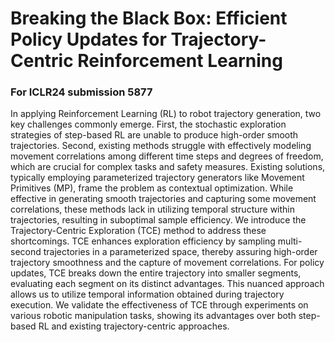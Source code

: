 # Breaking the Black Box: Efficient Policy Updates for Trajectory-Centric Reinforcement Learning
### For ICLR24 submission 5877

In applying Reinforcement Learning (RL) to robot trajectory generation, two key challenges commonly emerge. First, the stochastic exploration strategies of step-based RL are unable to produce high-order smooth trajectories. Second, existing methods struggle with effectively modeling movement correlations among different time steps and degrees of freedom, which are crucial for complex tasks and safety measures. Existing solutions, typically employing parameterized trajectory generators like Movement Primitives (MP), frame the problem as contextual optimization. While effective in generating smooth trajectories and capturing some movement correlations, these methods lack in utilizing temporal structure within trajectories, resulting in suboptimal sample efficiency. We introduce the Trajectory-Centric Exploration (TCE) method to address these shortcomings. TCE enhances exploration efficiency by sampling multi-second trajectories in a parameterized space, thereby assuring high-order trajectory smoothness and the capture of movement correlations. For policy updates, TCE breaks down the entire trajectory into smaller segments, evaluating each segment on its distinct advantages. This nuanced approach allows us to utilize temporal information obtained during trajectory execution.
We validate the effectiveness of TCE through experiments on various robotic manipulation tasks, showing its advantages over both step-based RL and existing trajectory-centric approaches.
